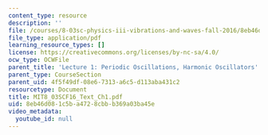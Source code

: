 ```yaml
---
content_type: resource
description: ''
file: /courses/8-03sc-physics-iii-vibrations-and-waves-fall-2016/8eb46d081c5ba4728cbbb369a03ba45e_MIT8_03SCF16_Text_Ch1.pdf
file_type: application/pdf
learning_resource_types: []
license: https://creativecommons.org/licenses/by-nc-sa/4.0/
ocw_type: OCWFile
parent_title: 'Lecture 1: Periodic Oscillations, Harmonic Oscillators'
parent_type: CourseSection
parent_uid: 4f5f49df-08e6-7313-a6c5-d113aba431c2
resourcetype: Document
title: MIT8_03SCF16_Text_Ch1.pdf
uid: 8eb46d08-1c5b-a472-8cbb-b369a03ba45e
video_metadata:
  youtube_id: null
---
```

